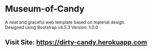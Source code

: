 # Museum-of-Candy
A neat and graceful web template based on material design.<br>
Designed using Bootstrap v4.5.3
Version: 1.0.0
## Visit Site: https://dirty-candy.herokuapp.com
